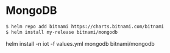 # MongoDB
```bash
$ helm repo add bitnami https://charts.bitnami.com/bitnami
$ helm install my-release bitnami/mongodb
```
helm install -n iot -f values.yml mongodb bitnami/mongodb
